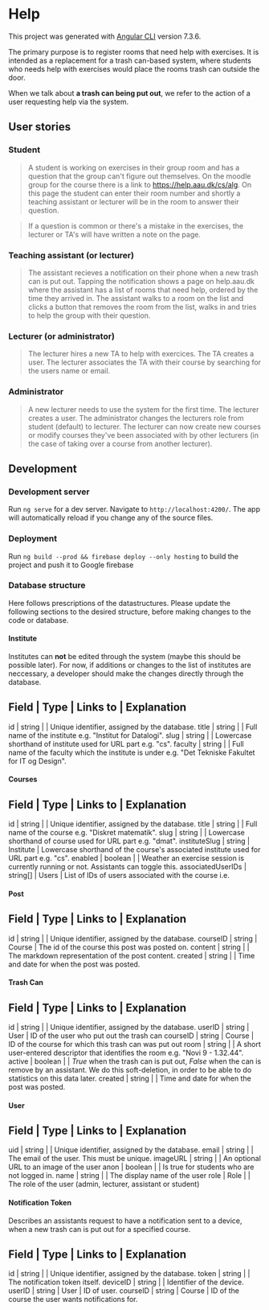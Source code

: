 # Help

This project was generated with [Angular CLI](https://github.com/angular/angular-cli) version 7.3.6.

The primary purpose is to register rooms that need help with exercises.
It is intended as a replacement for a trash can-based system, where students who needs help with exercises would place the rooms trash can outside the door.

When we talk about **a trash can being put out**, we refer to the action of a user requesting help via the system.

## User stories

### Student

> A student is working on exercises in their group room and has a question that the group can't figure out themselves.
  On the moodle group for the course there is a link to https://help.aau.dk/cs/alg.
  On this page the student can enter their room number and shortly a teaching assistant or lecturer will be in the room to answer their question.

> If a question is common or there's a mistake in the exercises, the lecturer or TA's will have written a note on the page.

### Teaching assistant (or lecturer)

> The assistant recieves a notification on their phone when a new trash can is put out.
  Tapping the notification shows a page on help.aau.dk where the assistant has a list of rooms that need help, ordered by the time they arrived in.
  The assistant walks to a room on the list and clicks a button that removes the room from the list, walks in and tries to help the group with their question.

### Lecturer (or administrator)

> The lecturer hires a new TA to help with exercices.
  The TA creates a user.
  The lecturer associates the TA with their course by searching for the users name or email.

### Administrator

> A new lecturer needs to use the system for the first time.
  The lecturer creates a user.
  The administrator changes the lecturers role from student (default) to lecturer.
  The lecturer can now create new courses or modify courses they've been associated with by other lecturers (in the case of taking over a course from another lecturer).

## Development

### Development server

Run `ng serve` for a dev server. Navigate to `http://localhost:4200/`. The app will automatically reload if you change any of the source files.

### Deployment

Run `ng build --prod && firebase deploy --only hosting` to build the project and push it to Google firebase

### Database structure

Here follows prescriptions of the datastructures.
Please update the following sections to the desired structure, before making changes to the code or database.

#### Institute

Institutes can **not** be edited through the system (maybe this should be possible later).
For now, if additions or changes to the list of institutes are neccessary, a developer should make the changes directly through the database.

Field               | Type     | Links to  | Explanation
--------------------------------------------------
id                  | string   |           | Unique identifier, assigned by the database.
title               | string   |           | Full name of the institute e.g. "Institut for Datalogi".
slug                | string   |           | Lowercase shorthand of institute used for URL part e.g. "cs".
faculty             | string   |           | Full name of the faculty which the institute is under e.g. "Det Tekniske Fakultet for IT og Design".

#### Courses

Field               | Type     | Links to  | Explanation
--------------------------------------------------
id                  | string   |           | Unique identifier, assigned by the database.
title               | string   |           | Full name of the course e.g. "Diskret matematik".
slug                | string   |           | Lowercase shorthand of course used for URL part e.g. "dmat".
instituteSlug       | string   | Institute | Lowercase shorthand of the course's associated institute used for URL part e.g. "cs".
enabled             | boolean  |           | Weather an exercise session is currently running or not. Assistants can toggle this.
associatedUserIDs   | string[] | Users     | List of IDs of users associated with the course i.e. 

#### Post

Field               | Type     | Links to  | Explanation
--------------------------------------------------
id                  | string   |           | Unique identifier, assigned by the database.
courseID            | string   | Course    | The id of the course this post was posted on.
content             | string   |           | The markdown representation of the post content.
created             | string   |           | Time and date for when the post was posted.

#### Trash Can

Field               | Type     | Links to  | Explanation
--------------------------------------------------
id                  | string   |           | Unique identifier, assigned by the database.
userID              | string   | User      | ID of the user who put out the trash can
courseID            | string   | Course    | ID of the course for which this trash can was put out
room                | string   |           | A short user-entered descriptor that identifies the room e.g. "Novi 9 - 1.32.44".
active              | boolean  |           | *True* when the trash can is put out, *False* when the can is remove by an assistant. We do this soft-deletion, in order to be able to do statistics on this data later.
created             | string   |           | Time and date for when the post was posted.

#### User

Field               | Type     | Links to  | Explanation
--------------------------------------------------
uid                 | string   |           | Unique identifier, assigned by the database.
email               | string   |           | The email of the user. This must be unique.
imageURL            | string   |           | An optional URL to an image of the user
anon                | boolean  |           | Is true for students who are not logged in.
name                | string   |           | The display name of the user
role                | Role     |           | The role of the user (admin, lecturer, assistant or student)

#### Notification Token

Describes an assistants request to have a notification sent to a device, when a new trash can is put out for a specified course.

Field               | Type     | Links to  | Explanation
--------------------------------------------------
id                  | string   |           | Unique identifier, assigned by the database.
token               | string   |           | The notification token itself.
deviceID            | string   |           | Identifier of the device.
userID              | string   | User      | ID of user.
courseID            | string   | Course    | ID of the course the user wants notifications for.
